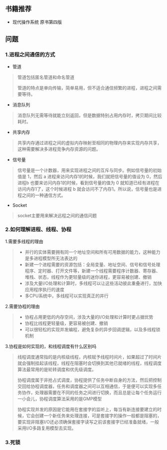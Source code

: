 ## 书籍推荐
- 现代操作系统 原书第四版

## 问题
### 1.进程之间通信的方式
- 管道
> 管道包括匿名管道和命名管道
>
> 管道的特点是单向传输，简单易用，但不适合通信频繁的进程，进程之间需要等待。

- 消息队列
> 消息队列无需等待就能立刻返回，但是数据特别占用内存时，拷贝期间比较耗时。

- 共享内存
> 共享内存通过进程之间的虚拟内存映射至相同的物理内存来实现内存共享，这种需要解决多进程竞争内存资源的问题。

- 信号量
> 信号量是一个计数器，用来实现进程之间的互斥与同步。例如信号量的初始值是 1，然后 a 进程来访问内存1的时候，我们就把信号量的值设为 0，然后进程b 也要来访问内存1的时候，看到信号量的值为 0 就知道已经有进程在访问内存1了，这个时候进程 b 就会访问不了内存1。所以说，信号量也是进程之间的⼀种通信⽅式。

- Socket
> socket主要用来解决远程之间的通信问题

### 2.如何理解进程、线程、协程

1.需要多线程的理由

> - 并行的实体需要拥有同一个地址空间和所有可用数据的能力，这种能力是多进程模型所无法表达的
> - 新建一个进程需要的资源包括：全局变量、地址空间、信号和信号处理程序、定时器、打开文件等，新建一个线程需要程序计数器、寄存器、堆栈、状态，线程作为更轻量级的迷你进程，更容易被创建、撤销
> - 涉及大量I/O处理和计算时，多线程可以让这些活动彼此重叠进行，加快应用程序执行的速度
> - 多CPU系统中，多线程可以实现真正的并行
> 

2.需要协程的理由

>- 协程占用更低的内存空间，涉及大量的I/O处理和计算时更占据优势
>- 协程比线程更轻量级，更容易被创建、撤销
>- 可以很轻松的实现并发编程，避免复杂的异步回调逻辑，以及多线程锁机制

3.协程是如何实现的，和线程调度有什么区别吗

> 线程调度通常指的是内核级线程，内核赋予线程时间片，如果超过了时间片就会强制挂起该线程，线程在阻塞时会切换到其他已就绪的线程，线程调度算法最常用的是轮转调度和优先级调度。
>
> 协程调度属于非抢占式调度，协程提供了任务中断自身的方法，然后把控制交回给协程调度器，任务和调度器之间可以互相通信，于是便可以实现多任务协作，处理器需要在不同的任务之间进行切换，而且总是让每个任务运行一小会儿，协程调度算法采用的是GMP模型
>
> 协程实现并发的原因是它能用在套接字的监听上，每当有新连接要建立的时候，它会创建一个新任务来处理连接，可是套接字的操作一般都是阻塞的，要实现非阻塞I/O还必须确保套接字读写之前该套接字已经准备就绪，一般采用I/O多路复用模型去实现。

### 3.死锁